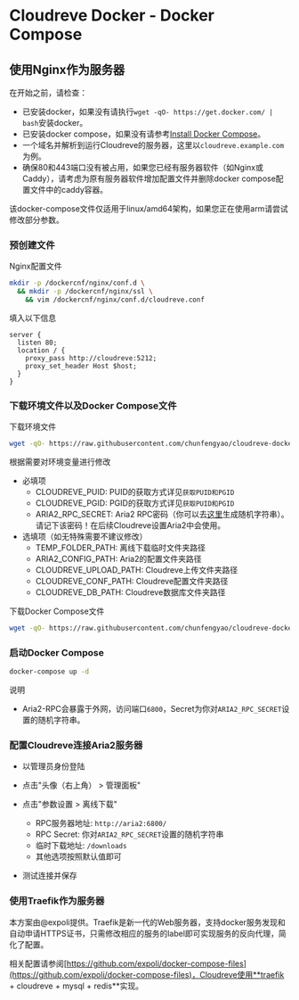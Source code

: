 # Cloudreve Docker - Docker Compose

## 使用Nginx作为服务器

在开始之前，请检查：

- 已安装docker，如果没有请执行`wget -qO- https://get.docker.com/ | bash`安装docker。
- 已安装docker compose，如果没有请参考[Install Docker Compose](https://docs.docker.com/compose/install/)。
- 一个域名并解析到运行Cloudreve的服务器，这里以`cloudreve.example.com`为例。
- 确保80和443端口没有被占用，如果您已经有服务器软件（如Nginx或Caddy），请考虑为原有服务器软件增加配置文件并删除docker compose配置文件中的caddy容器。

该docker-compose文件仅适用于linux/amd64架构，如果您正在使用arm请尝试修改部分参数。

### 预创建文件

Nginx配置文件

```bash
mkdir -p /dockercnf/nginx/conf.d \
  && mkdir -p /dockercnf/nginx/ssl \
	&& vim /dockercnf/nginx/conf.d/cloudreve.conf
```

填入以下信息

```
server {
  listen 80;
  location / {
    proxy_pass http://cloudreve:5212;
    proxy_set_header Host $host;
  }
}
```

### 下载环境文件以及Docker Compose文件

下载环境文件

```bash
wget -qO- https://raw.githubusercontent.com/chunfengyao/cloudreve-docker/master/docker-compose-env-example > .env
```

根据需要对环境变量进行修改

- 必填项
  - CLOUDREVE_PUID: PUID的获取方式详见`获取PUID和PGID`
  - CLOUDREVE_PGID: PGID的获取方式详见`获取PUID和PGID`
  - ARIA2_RPC_SECRET: Aria2 RPC密码（你可以去[这里](https://miniwebtool.com/zh-cn/random-string-generator/)生成随机字符串）。请记下该密码！在后续Cloudreve设置Aria2中会使用。
- 选填项（如无特殊需要不建议修改）
  - TEMP_FOLDER_PATH: 离线下载临时文件夹路径
  - ARIA2_CONFIG_PATH: Aria2的配置文件夹路径
  - CLOUDREVE_UPLOAD_PATH: Cloudreve上传文件夹路径
  - CLOUDREVE_CONF_PATH: Cloudreve配置文件夹路径
  - CLOUDREVE_DB_PATH: Cloudreve数据库文件夹路径

下载Docker Compose文件

```bash
wget -qO- https://raw.githubusercontent.com/chunfengyao/cloudreve-docker/master/docker-compose-amd64.yml > docker-compose.yml
```

### 启动Docker Compose

```bash
docker-compose up -d
```

说明

- Aria2-RPC会暴露于外网，访问端口`6800`，Secret为你对`ARIA2_RPC_SECRET`设置的随机字符串。

### 配置Cloudreve连接Aria2服务器

- 以管理员身份登陆
- 点击"头像（右上角） > 管理面板"
- 点击"参数设置 > 离线下载"

  - RPC服务器地址: `http://aria2:6800/`
  - RPC Secret: 你对`ARIA2_RPC_SECRET`设置的随机字符串
  - 临时下载地址: `/downloads`
  - 其他选项按照默认值即可
- 测试连接并保存

### 使用Traefik作为服务器

本方案由@expoli提供。Traefik是新一代的Web服务器，支持docker服务发现和自动申请HTTPS证书，只需修改相应的服务的label即可实现服务的反向代理，简化了配置。

相关配置请参阅[https://github.com/expoli/docker-compose-files](https://github.com/expoli/docker-compose-files)，Cloudreve使用**traefik + cloudreve + mysql + redis**实现。

